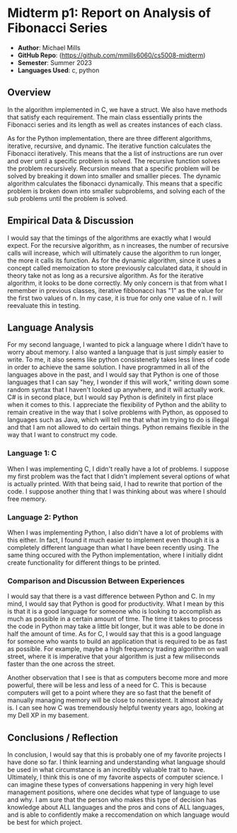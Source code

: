 # Midterm p1: Report on Analysis of Fibonacci  Series
* **Author**: Michael Mills
* **GitHub Repo**: (https://github.com/mmills6060/cs5008-midterm)
* **Semester**: Summer 2023
* **Languages Used**: c, python

## Overview
In the algorithm implemented in C, we have a struct. We also have methods that satisfy each requirement. The main class essentially prints the Fibonacci series and its length as well as creates instances of each class. 

As for the Python implementation, there are three different algorithms, iterative, recursive, and dynamic. The iterative function calculates the Fibonacci iteratively. This means that the a list of instructions are run over and over until a specific problem is solved. The recursive function solves the problem recursively. Recursion means that a specific problem will be solved by breaking it down into smaller and smalller pieces. The dynamic algorithm calculates the fibonacci dynamically. This means that a specific problem is broken down into smaller subproblems, and solving each of the sub problems until the problem is solved. 

## Empirical Data & Discussion 

I would say that the timings of the algorithms are exactly what I would expect. For the recursive algorithm, as n increases, the number of recursive calls will increase, which will ultimately cause the algorithm to run longer, the more it calls its function. As for the dynamic algorithm, since it uses a concept called memoization to store previously calculated data, it should in theory take not as long as a recursive algorithm. As for the iterative algorithm, it looks to be done correctly. My only concern is that from what I remember in previous classes, iterative fibbonacci has "1" as the value for the first two values of n. In my case, it is true for only one value of n. I will reevaluate this in testing. 
## Language Analysis

For my second language, I wanted to pick a language where I didn't have to worry about memory. I also wanted a language that is just simply easier to write. To me, it also seems like python consistenetly takes less lines of code in order to achieve the same solution. I have programmed in all of the languages above in the past, and I would say that Python is one of those languages that I can say "hey, I wonder if this will work," writing down some random syntax that I haven't looked up anywhere, and it will actually work. C# is in second place, but I would say Python is definitely in first place when it comes to this. I appreciate the flexibility of Python and the ability to remain creative in the way that I solve problems with Python, as opposed to languages such as Java, which will tell me that what im trying to do is illegal and that I am not allowed to do certain things. Python remains flexible in the way that I want to construct my code.  

### Language 1: C

When I was implementing C, I didn't really have a lot of problems. I suppose my first problem was the fact that I didn't implement several options of what is actually printed. With that being said, I had to rewrite that portion of the code. I suppose another thing that I was thinking about was where I should free memory. 
### Language 2: Python

When I was implementing Python, I also didn't have a lot of problems with this either. In fact, I found it much easier to implement even though it is a completely different language than what I have been recently using. The same thing occured with the Python implementation, where I initially didnt create functionality for different things to be printed. 


### Comparison and Discussion Between Experiences

I would say that there is a vast difference between Python and C. In my mind, I would say that Python is good for productivity. What I mean by this is that it is a good language for someone who is looking to accomplish as much as possible in a certain amount of time. The time it takes to process the code in Python may take a little bit longer, but it was able to be done in half the amount of time. As for C, I would say that this is a good language for someone who wants to build an application that is required to be as fast as possible. For example, maybe a high frequency trading algorithm on wall street, where it is imperative that your algorithm is just a few miliseconds faster than the one across the street. 

Another observation that I see is that as computers become more and more powerful, there will be less and less of a need for C. This is because computers will get to a point where they are so fast that the benefit of manually managing memory will be close to nonexistent. It almost already is. I can see how C was tremendously helpful twenty years ago, looking at my Dell XP in my basement. 

## Conclusions / Reflection

In conclusion, I would say that this is probably one of my favorite projects I have done so far. I think learning and understanding what language should be used in what circumstance is an incredibly valuable trait to have. Ultimately, I think this is one of my favorite aspects of computer science. I can imagine these types of conversations happening in very high level management positions, where one decides what type of language to use and why. I am sure that the person who makes this type of decision has knowledge about ALL languages and the pros and cons of ALL languages, and is able to confidently make a reccomendation on which language would be best for which project. 


